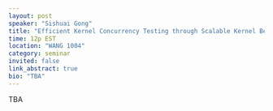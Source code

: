 ```yaml
---
layout: post
speaker: "Sishuai Gong"
title: "Efficient Kernel Concurrency Testing through Scalable Kernel Behavior Analysis"
time: 12p EST
location: "WANG 1004"
category: seminar
invited: false
link_abstract: true
bio: "TBA"
---
```

TBA
